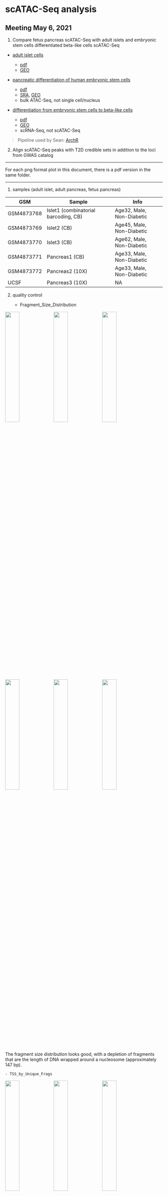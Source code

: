 # scATAC-Seq analysis

## Meeting May 6, 2021

1. Compare fetus pancreas scATAC-Seq with adult islets and embryonic stem cells differentiated beta-like cells scATAC-Seq 

- [adult islet cells](https://www.nature.com/articles/s41588-021-00823-0#Abs1)
    - [pdf](Chiou2021.pdf)
    - [GEO](https://www.ncbi.nlm.nih.gov/geo/query/acc.cgi?acc=GSE160472)

- [pancreatic differentiation of human embryonic stem cells](https://www.ncbi.nlm.nih.gov/pmc/articles/PMC7864636/)
    - [pdf](Geusz2021.pdf)
    - [SRA](https://www.ncbi.nlm.nih.gov/bioproject/527099), [GEO](https://www.ncbi.nlm.nih.gov/geo/query/acc.cgi?acc=GSE115327)
    - bulk ATAC-Seq, not single cell/nucleus

- [differentiation from embryonic stem cells to beta-like cells](https://pubmed.ncbi.nlm.nih.gov/33257854/)
    - [pdf](Weng2021.pdf)
    - [GEO](https://www.ncbi.nlm.nih.gov/geo/query/acc.cgi?acc=GSE143783)
    - scRNA-Seq, not scATAC-Seq

> Pipeline used by Sean: [ArchR](https://www.archrproject.com/)

2. Align scATAC-Seq peaks with T2D credible sets in addition to the loci from GWAS catalog

----

For each png format plot in this document, there is a pdf version in the same folder.

----

1. samples (adult islet, adult pancreas, fetus pancreas)

| GSM | Sample | Info |
| --- | --- | --- |
| GSM4873768 | Islet1 (combinatorial barcoding, CB) | Age32, Male, Non-Diabetic |
| GSM4873769 | Islet2 (CB) | Age45, Male, Non-Diabetic |
| GSM4873770 | Islet3 (CB) | Age62, Male, Non-Diabetic |
| GSM4873771 | Pancreas1 (CB) | Age33, Male, Non-Diabetic |
| GSM4873772 | Pancreas2 (10X) | Age33, Male, Non-Diabetic |
| UCSF | Pancreas3 (10X) | NA |

2. quality control

    - Fragment_Size_Distribution

<p float="left">
<img src="Islet1-Fragment_Size_Distribution.png" width="30%" />
<img src="Islet2-Fragment_Size_Distribution.png" width="30%" />
<img src="Islet3-Fragment_Size_Distribution.png" width="30%" />
<img src="Pancreas1-Fragment_Size_Distribution.png" width="30%" />
<img src="Pancreas2-Fragment_Size_Distribution.png" width="30%" />
<img src="Pancreas3-Fragment_Size_Distribution.png" width="30%" />
</p>

The fragment size distribution looks good, with a depletion of fragments that are the length of DNA wrapped around a nucleosome (approximately 147 bp).


    - TSS_by_Unique_Frags

<p float="left">
<img src="Islet1-TSS_by_Unique_Frags.png" width="30%" />
<img src="Islet2-TSS_by_Unique_Frags.png" width="30%" />
<img src="Islet3-TSS_by_Unique_Frags.png" width="30%" />
<img src="Pancreas1-TSS_by_Unique_Frags.png" width="30%" />
<img src="Pancreas2-TSS_by_Unique_Frags.png" width="30%" />
<img src="Pancreas3-TSS_by_Unique_Frags.png" width="30%" />
</p>

The TSS enrichment score (signal-to-background ratio) is okay. The Pancreas2 (10x) has many more cells, though the TSS score is also relatively low.

3. clustering

![](Plot-UMAP-Sample-Clusters_Samples.png)

The clustering  makes sense. 

Three adult islets clustered together, and then with adult pancreas. All them are from combinatorial barcoding (CB) method.

Two clusters (Cluster4 and Cluster5) of adult pancreas suggested technical effects due to CB and 10x methods.

Fetus pancreas (Cluster6) is separated from adult pancreas (Cluster5) although they are both profiled using 10x. 

![](Plot-UMAP-Marker-Genes-W-Imputation_Alpha.png)

There is a large portion of alpha cells in the adult islets, however, there isn't much in the pancreas. 

![](Plot-UMAP-Marker-Genes-W-Imputation_Beta.png)

There are beta cells presented in adult islets, fetus pancreas, and also adult pancreas, despite that only small number of cells in the last one.

----

We would like to explore the difference of beta cells in the fetus pancreas, adult pancreas, and adult islets. However, we should keep in mind there are a few caveats.

1. adult pancreas vs fetus pancreas: there is only a small portion of beta cells in the adult pancreas and the sample size is one.

2. adult islets vs fetus pancreas: it is confounded by the profiling methods (CB vs 10x).

----

4. differential peaks

![](C7-vs-C2-Markers-Volcano.png)

adult pancreas vs fetus pancreas. The majority of differential peaks are down regulated, which suggested adult pancreas is less accessible compared to fetus.

![](C14-vs-C2-Markers-Volcano.png)

adult islets vs fetus pancreas. Same trend as above that adult islets are less accessible. Furthermore, more differential peaks here, might be contributed by the different profiling methods. 

5. motif enrichment in differential peaks

![](C7-vs-C2-Markers-Motifs-Enriched_up.png)

![](C7-vs-C2-Markers-Motifs-Enriched_down.png)

Top hits in SMAD5, EGR1, WT1, etc in the contrast between adult pancreas and fetus pancreas. However, it might not make much sense that both up and down peaks share these motifs.

